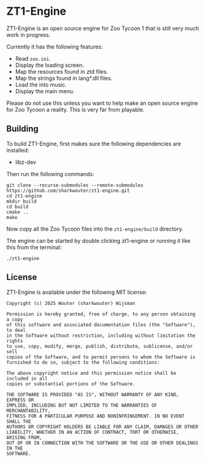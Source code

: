 # ZT1-Engine

ZT1-Engine is an open source engine for Zoo Tycoon 1 that is still very much work in progress.

Currently it has the following features:
- Read `zoo.ini`.
- Display the loading screen.
- Map the resources found in ztd files.
- Map the strings found in lang*.dll files.
- Load the into music.
- Display the main menu.

Please do not use this unless you want to help make an open source engine for Zoo Tycoon a reality. This is very far from playable.

## Building

To build ZT1-Engine, first makes sure the following dependencies are installed:

- libz-dev

Then run the following commands:

```
git clone --recurse-submodules --remote-submodules https://github.com/sharkwouter/zt1-engine.git
cd zt1-engine
mkdir build
cd build
cmake ..
make
```

Now copy all the Zoo Tycoon files into the `zt1-engine/build` directory.

The engine can be started by double clicking zt1-engine or running it like this from the terminal:

```
./zt1-engine
```

## License

ZT1-Engine is available under the following MIT license:

```
Copyright (c) 2025 Wouter (sharkwouter) Wijsman

Permission is hereby granted, free of charge, to any person obtaining a copy
of this software and associated documentation files (the "Software"), to deal
in the Software without restriction, including without limitation the rights
to use, copy, modify, merge, publish, distribute, sublicense, and/or sell
copies of the Software, and to permit persons to whom the Software is
furnished to do so, subject to the following conditions:

The above copyright notice and this permission notice shall be included in all
copies or substantial portions of the Software.

THE SOFTWARE IS PROVIDED "AS IS", WITHOUT WARRANTY OF ANY KIND, EXPRESS OR
IMPLIED, INCLUDING BUT NOT LIMITED TO THE WARRANTIES OF MERCHANTABILITY,
FITNESS FOR A PARTICULAR PURPOSE AND NONINFRINGEMENT. IN NO EVENT SHALL THE
AUTHORS OR COPYRIGHT HOLDERS BE LIABLE FOR ANY CLAIM, DAMAGES OR OTHER
LIABILITY, WHETHER IN AN ACTION OF CONTRACT, TORT OR OTHERWISE, ARISING FROM,
OUT OF OR IN CONNECTION WITH THE SOFTWARE OR THE USE OR OTHER DEALINGS IN THE
SOFTWARE.
```
